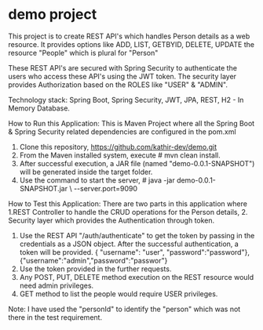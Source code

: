 # demo project
This project is to create REST API's which handles Person details as a web resource.
It provides options like ADD, LIST, GETBYID, DELETE, UPDATE the resource "People" 
which is plural for "Person"

These REST API's are secured with Spring Security to authenticate the users who 
access these API's using the JWT token. The security layer provides Authorization
based on the ROLES like "USER" & "ADMIN".

Technology stack:
Spring Boot, Spring Security, JWT, JPA, REST, H2 - In Memory Database.

How to Run this Application:
This is Maven Project where all the Spring Boot & Spring Security related dependencies
are configured in the pom.xml

1. Clone this repository, https://github.com/kathir-dev/demo.git
2. From the Maven installed system, execute # mvn clean install.
3. After successful execution, a JAR file (named "demo-0.0.1-SNAPSHOT") will be generated 
inside the target folder.
4. Use the command to start the server, # java -jar demo-0.0.1-SNAPSHOT.jar \ --server.port=9090

How to Test this Application:
There are two parts in this application where 1.REST Controller to handle the CRUD operations 
for the Person details, 2. Security layer which provides the Authentication through token.

1. Use the REST API "/auth/authenticate" to get the token by passing in the credentials 
as a JSON object. After the successful authentication, a token will be provided.
{ "username": "user", "password":"password"}, {"username":"admin","password":"passwor"}
2. Use the token provided in the further requests. 
3. Any POST, PUT, DELETE method execution on the REST resource would need admin privileges. 
4. GET method to list the people would require USER privileges.

Note: I have used the "personId" to identify the "person" which was not there in the test requirement.

